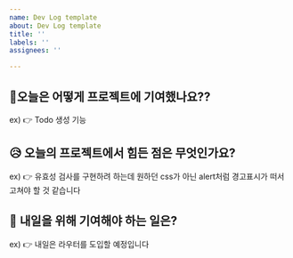 ```yaml
---
name: Dev Log template
about: Dev Log template
title: ''
labels: ''
assignees: ''

---
```


##  💪오늘은 어떻게 프로젝트에 기여했나요??

ex) 👉 Todo 생성 기능

## 😥 오늘의 프로젝트에서 힘든 점은 무엇인가요?

ex) 👉 유효성 검사를 구현하려 하는데 원하던 css가 아닌 alert처럼 경고표시가 떠서 고쳐야 할 것 같습니다

## 🧐 내일을 위해 기여해야 하는 일은?

ex) 👉 내일은 라우터를 도입할 예정입니다
